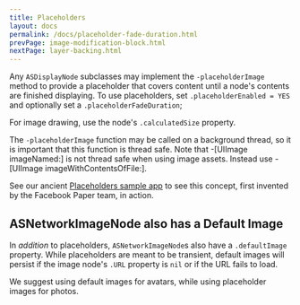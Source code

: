 ```yaml
---
title: Placeholders
layout: docs
permalink: /docs/placeholder-fade-duration.html
prevPage: image-modification-block.html
nextPage: layer-backing.html
---
```


Any `ASDisplayNode` subclasses may implement the `-placeholderImage` method to provide a placeholder that covers content until a node's contents are finished displaying. To use placeholders, set `.placeholderEnabled = YES` and optionally set a `.placeholderFadeDuration`;

For image drawing, use the node's `.calculatedSize` property.

<div class = "note">
The <code>-placeholderImage</code> function may be called on a background thread, so it is important that this function is thread safe. Note that -[UIImage imageNamed:] is not thread safe when using image assets. Instead use -[UIImage imageWithContentsOfFile:].
</div>

See our ancient <a href="https://github.com/facebook/AsyncDisplayKit/tree/master/examples_extra/placeholders">Placeholders sample app</a> to see this concept, first invented by the Facebook Paper team, in action. 

## ASNetworkImageNode also has a Default Image

In _addition_ to placeholders, `ASNetworkImageNode`s also have a `.defaultImage` property. While placeholders are meant to be transient, default images will persist if the image node's `.URL` property is `nil` or  if the URL fails to load. 

We suggest using default images for avatars, while using placeholder images for photos. 
